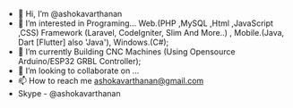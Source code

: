 - 👋 Hi, I’m @ashokavarthanan
- 👀 I’m interested in Programing... Web.(PHP ,MySQL ,Html ,JavaScript ,CSS) Framework (Laravel, CodeIgniter, Slim And More..) , Mobile.(Java, Dart [Flutter] also 'Java'), Windows.(C#);
- 🌱 I’m currently Building CNC Machines (Using Opensource Arduino/ESP32 GRBL Controller);
- 💞️ I’m looking to collaborate on ...
- 📫 How to reach me ashokavarthanan@gmail.com 
-    Skype - @ashokavarthanan


<!---
ashokavarthanan/ashokavarthanan is a ✨ special ✨ repository because its `README.md` (this file) appears on your GitHub profile.
You can click the Preview link to take a look at your changes.
--->
